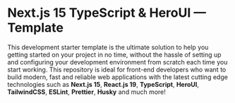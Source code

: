 # Next.js 15 TypeScript & HeroUI — Template

This development starter template is the ultimate solution to help you getting started on your project in no time, without the hassle of setting up and configuring your development environment from scratch each time you start working.
This repository is ideal for front-end developers who want to build modern, fast and reliable web applications with the latest cutting edge technologies such as **Next.js 15**, **React.js 19**, **TypeScript**, **HeroUI**, **TailwindCSS**, **ESLint**, **Prettier**, **Husky** and much more!
